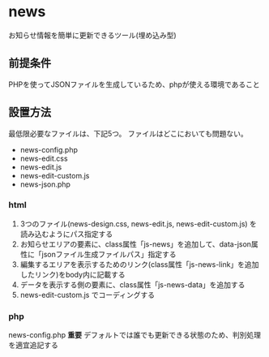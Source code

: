 # news
お知らせ情報を簡単に更新できるツール(埋め込み型)

## 前提条件

PHPを使ってJSONファイルを生成しているため、phpが使える環境であること

## 設置方法

最低限必要なファイルは、下記5つ。
ファイルはどこにおいても問題ない。

- news-config.php
- news-edit.css
- news-edit.js
- news-edit-custom.js
- news-json.php

### html

1. 3つのファイル(news-design.css, news-edit.js, news-edit-custom.js) を読み込むようにパス指定する
1. お知らせエリアの要素に、class属性「js-news」を追加して、data-json属性に「jsonファイル生成ファイルパス」指定する
1. 編集するエリアを表示するためのリンク(class属性「js-news-link」を追加したリンク)をbody内に記載する
1. データを表示する側の要素に、class属性「js-news-data」を追加する
1. news-edit-custom.js でコーディングする

### php

news-config.php
**重要** デフォルトでは誰でも更新できる状態のため、判別処理を適宜追記する


